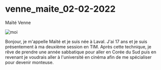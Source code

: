 # venne_maite_02-02-2022

Maïté Venne

![moi](https://user-images.githubusercontent.com/94126495/152187139-1b975024-64cb-4044-921c-9e389ea98790.jpg)

Bonjour, je m'appelle Maïté et je suis née à Laval. J'ai 17 ans et je suis présentement à ma deuxième session en TIM. Après cette technique, je rêve de prendre une année sabbatique pour aller en Corée du Sud puis en revenant je voudrais aller à l'université en cinéma afin de me spécialiser pour devenir monteuse.

